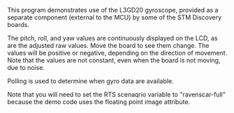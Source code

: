 This program demonstrates use of the L3GD20 gyroscope, provided as a
separate component (external to the MCU) by some of the STM Discovery boards.

The pitch, roll, and yaw values are continuously displayed on the LCD,
as are the adjusted raw values. Move the board to see them change. The
values will be positive or negative, depending on the direction of
movement. Note that the values are not constant, even when the board is
not moving, due to noise.

Polling is used to determine when gyro data are available.

Note that you will need to set the RTS scenaqrio variable to "ravenscar-full"
because the demo code uses the floating point image attribute.
